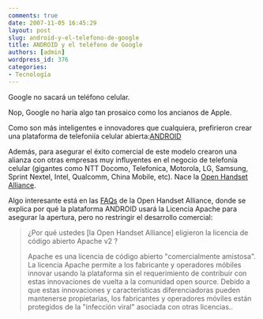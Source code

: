 ```yaml
---
comments: true
date: 2007-11-05 16:45:29
layout: post
slug: android-y-el-telefono-de-google
title: ANDROID y el teléfono de Google
authors: [admin]
wordpress_id: 376
categories:
- Tecnología
---
```


Google no sacará un teléfono celular.

Nop, Google no haría algo tan prosaico como los ancianos de Apple.

Como son más inteligentes e innovadores que cualquiera, prefirieron crear una plataforma de telefoniía celular abierta:[ANDROID](http://www.openhandsetalliance.com/android_overview.html)

Además, para asegurar el éxito comercial de este modelo crearon una alianza con otras empresas muy influyentes en el negocio de telefonía celular (gigantes como NTT Docomo, Telefonica, Motorola, LG, Samsung, Sprint Nextel, Intel, Qualcomm, China Mobile, etc). Nace la [Open Handset Alliance](http://www.openhandsetalliance.com/oha_members.html).

Algo interesante está en las [FAQs](http://www.openhandsetalliance.com/android_faq.html) de la Open Handset Alliance, donde se explica por qué la plataforma ANDROID usará la Licencia Apache para asegurar la apertura, pero no restringir el desarrollo comercial:

> ¿Por qué ustedes [la Open Handset Alliance] eligieron la licencia de código abierto Apache v2 ?
>
> Apache es una licencia de código abierto "comercialmente amistosa". La licencia Apache permite a los fabricante y operadores móbiles innovar usando la plataforma sin el requerimiento de contribuir con estas innovaciones de vuelta a la comunidad open source. Debido a que estas innovaciones y características diferenciadoras pueden mantenerse propietarias, los fabricantes y operadores móviles están protegidos de la "infección viral" asociada con otras licencias..



